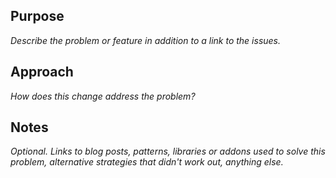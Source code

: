 ## Purpose

_Describe the problem or feature in addition to a link to the issues._

## Approach

_How does this change address the problem?_

## Notes

_Optional. Links to blog posts, patterns, libraries or addons used to solve this problem, alternative strategies that didn't work out, anything else._
